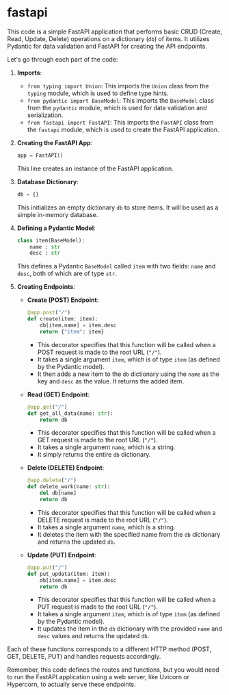 # fastapi
This code is a simple FastAPI application that performs basic CRUD (Create, Read, Update, Delete) operations on a dictionary (`db`) of items. It utilizes Pydantic for data validation and FastAPI for creating the API endpoints.

Let's go through each part of the code:

1. **Imports**:

   - `from typing import Union`: This imports the `Union` class from the `typing` module, which is used to define type hints.
   - `from pydantic import BaseModel`: This imports the `BaseModel` class from the `pydantic` module, which is used for data validation and serialization.
   - `from fastapi import FastAPI`: This imports the `FastAPI` class from the `fastapi` module, which is used to create the FastAPI application.

2. **Creating the FastAPI App**:

   ```python
   app = FastAPI()
   ```

   This line creates an instance of the FastAPI application.

3. **Database Dictionary**:

   ```python
   db = {}
   ```

   This initializes an empty dictionary `db` to store items. It will be used as a simple in-memory database.

4. **Defining a Pydantic Model**:

   ```python
   class item(BaseModel):
       name : str
       desc : str
   ```

   This defines a Pydantic `BaseModel` called `item` with two fields: `name` and `desc`, both of which are of type `str`.

5. **Creating Endpoints**:

   - **Create (POST) Endpoint**:

     ```python
     @app.post("/")
     def create(item: item):
         db[item.name] = item.desc
         return {"item": item}
     ```

     - This decorator specifies that this function will be called when a POST request is made to the root URL (`"/"`).
     - It takes a single argument `item`, which is of type `item` (as defined by the Pydantic model).
     - It then adds a new item to the `db` dictionary using the `name` as the key and `desc` as the value. It returns the added item.

   - **Read (GET) Endpoint**:

     ```python
     @app.get("/")
     def get_all_data(name: str):
         return db
     ```

     - This decorator specifies that this function will be called when a GET request is made to the root URL (`"/"`).
     - It takes a single argument `name`, which is a string.
     - It simply returns the entire `db` dictionary.

   - **Delete (DELETE) Endpoint**:

     ```python
     @app.delete("/")
     def delete_work(name: str):
         del db[name]
         return db
     ```

     - This decorator specifies that this function will be called when a DELETE request is made to the root URL (`"/"`).
     - It takes a single argument `name`, which is a string.
     - It deletes the item with the specified name from the `db` dictionary and returns the updated `db`.

   - **Update (PUT) Endpoint**:

     ```python
     @app.put("/")
     def put_updata(item: item):
         db[item.name] = item.desc
         return db
     ```

     - This decorator specifies that this function will be called when a PUT request is made to the root URL (`"/"`).
     - It takes a single argument `item`, which is of type `item` (as defined by the Pydantic model).
     - It updates the item in the `db` dictionary with the provided `name` and `desc` values and returns the updated `db`.

Each of these functions corresponds to a different HTTP method (POST, GET, DELETE, PUT) and handles requests accordingly.

Remember, this code defines the routes and functions, but you would need to run the FastAPI application using a web server, like Uvicorn or Hypercorn, to actually serve these endpoints.
